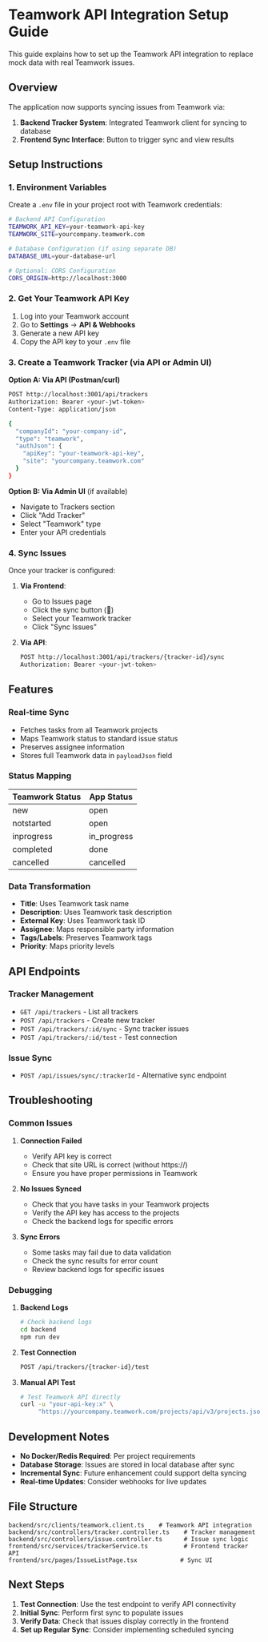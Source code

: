 # Teamwork API Integration Setup Guide

This guide explains how to set up the Teamwork API integration to replace mock data with real Teamwork issues.

## Overview

The application now supports syncing issues from Teamwork via:
1. **Backend Tracker System**: Integrated Teamwork client for syncing to database
2. **Frontend Sync Interface**: Button to trigger sync and view results

## Setup Instructions

### 1. Environment Variables

Create a `.env` file in your project root with Teamwork credentials:

```bash
# Backend API Configuration
TEAMWORK_API_KEY=your-teamwork-api-key
TEAMWORK_SITE=yourcompany.teamwork.com

# Database Configuration (if using separate DB)
DATABASE_URL=your-database-url

# Optional: CORS Configuration
CORS_ORIGIN=http://localhost:3000
```

### 2. Get Your Teamwork API Key

1. Log into your Teamwork account
2. Go to **Settings** → **API & Webhooks**
3. Generate a new API key
4. Copy the API key to your `.env` file

### 3. Create a Teamwork Tracker (via API or Admin UI)

**Option A: Via API (Postman/curl)**
```bash
POST http://localhost:3001/api/trackers
Authorization: Bearer <your-jwt-token>
Content-Type: application/json

{
  "companyId": "your-company-id",
  "type": "teamwork",
  "authJson": {
    "apiKey": "your-teamwork-api-key",
    "site": "yourcompany.teamwork.com"
  }
}
```

**Option B: Via Admin UI** (if available)
- Navigate to Trackers section
- Click "Add Tracker"
- Select "Teamwork" type
- Enter your API credentials

### 4. Sync Issues

Once your tracker is configured:

1. **Via Frontend**:
   - Go to Issues page
   - Click the sync button (🔄)
   - Select your Teamwork tracker
   - Click "Sync Issues"

2. **Via API**:
   ```bash
   POST http://localhost:3001/api/trackers/{tracker-id}/sync
   Authorization: Bearer <your-jwt-token>
   ```

## Features

### Real-time Sync
- Fetches tasks from all Teamwork projects
- Maps Teamwork status to standard issue status
- Preserves assignee information
- Stores full Teamwork data in `payloadJson` field

### Status Mapping
| Teamwork Status | App Status    |
|----------------|---------------|
| new            | open          |
| notstarted     | open          |
| inprogress     | in_progress   |
| completed      | done          |
| cancelled      | cancelled     |

### Data Transformation
- **Title**: Uses Teamwork task name
- **Description**: Uses Teamwork task description
- **External Key**: Uses Teamwork task ID
- **Assignee**: Maps responsible party information
- **Tags/Labels**: Preserves Teamwork tags
- **Priority**: Maps priority levels

## API Endpoints

### Tracker Management
- `GET /api/trackers` - List all trackers
- `POST /api/trackers` - Create new tracker
- `POST /api/trackers/:id/sync` - Sync tracker issues
- `POST /api/trackers/:id/test` - Test connection

### Issue Sync
- `POST /api/issues/sync/:trackerId` - Alternative sync endpoint

## Troubleshooting

### Common Issues

1. **Connection Failed**
   - Verify API key is correct
   - Check that site URL is correct (without https://)
   - Ensure you have proper permissions in Teamwork

2. **No Issues Synced**
   - Check that you have tasks in your Teamwork projects
   - Verify the API key has access to the projects
   - Check the backend logs for specific errors

3. **Sync Errors**
   - Some tasks may fail due to data validation
   - Check the sync results for error count
   - Review backend logs for specific issues

### Debugging

1. **Backend Logs**
   ```bash
   # Check backend logs
   cd backend
   npm run dev
   ```

2. **Test Connection**
   ```bash
   POST /api/trackers/{tracker-id}/test
   ```

3. **Manual API Test**
   ```bash
   # Test Teamwork API directly
   curl -u "your-api-key:x" \
        "https://yourcompany.teamwork.com/projects/api/v3/projects.json"
   ```

## Development Notes

- **No Docker/Redis Required**: Per project requirements
- **Database Storage**: Issues are stored in local database after sync
- **Incremental Sync**: Future enhancement could support delta syncing
- **Real-time Updates**: Consider webhooks for live updates

## File Structure

```
backend/src/clients/teamwork.client.ts    # Teamwork API integration
backend/src/controllers/tracker.controller.ts    # Tracker management
backend/src/controllers/issue.controller.ts      # Issue sync logic
frontend/src/services/trackerService.ts          # Frontend tracker API
frontend/src/pages/IssueListPage.tsx            # Sync UI
```

## Next Steps

1. **Test Connection**: Use the test endpoint to verify API connectivity
2. **Initial Sync**: Perform first sync to populate issues
3. **Verify Data**: Check that issues display correctly in the frontend
4. **Set up Regular Sync**: Consider implementing scheduled syncing 